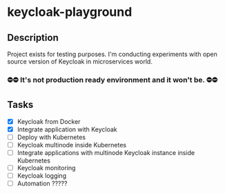 # keycloak-playground

## Description
Project exists for testing purposes. I'm conducting experiments with open source version of Keycloak in microservices world. 

### :no_entry::no_entry:  It's not production ready environment and it won't be. :no_entry::no_entry:

## Tasks
- [x] Keycloak from Docker
- [x] Integrate application with Keycloak
- [ ] Deploy with Kubernetes
- [ ] Keycloak multinode inside Kubernetes
- [ ] Integrate applications with multinode Keycloak instance inside Kubernetes
- [ ] Keycloak monitoring
- [ ] Keycloak logging
- [ ] Automation ?????
